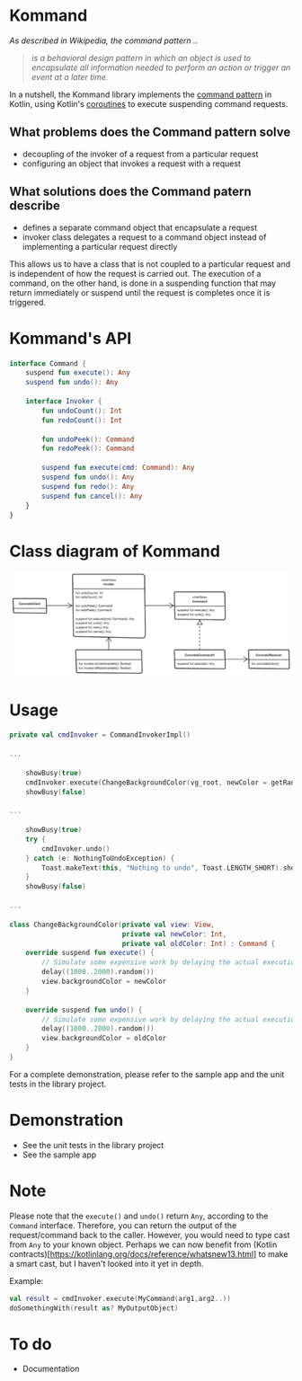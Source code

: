 # Kommand
_As described in Wikipedia, the command pattern .._
> _is a behavioral design pattern in which an object is used to encapsulate all information needed to perform an action or trigger an event at a later time._

In a nutshell, the Kommand library implements the [command pattern](https://en.wikipedia.org/wiki/Command_pattern) in Kotlin, using Kotlin's [coroutines](https://kotlinlang.org/docs/reference/coroutines.html) to execute suspending command requests.

## What problems does the Command pattern solve
- decoupling of the invoker of a request from a particular request
- configuring an object that invokes a request with a request

## What solutions does the Command patern describe
- defines a separate command object that encapsulate a request
- invoker class delegates a request to a command object instead of implementing a particular request directly

This allows us to have a class that is not coupled to a particular request and is independent of how the request is carried out. The execution of a command, on the other hand, is done in a suspending function that may return immediately or suspend until the request is completes once it is triggered.

# Kommand's API
```kotlin
interface Command {
    suspend fun execute(): Any
    suspend fun undo(): Any

    interface Invoker {
        fun undoCount(): Int
        fun redoCount(): Int

        fun undoPeek(): Command
        fun redoPeek(): Command

        suspend fun execute(cmd: Command): Any
        suspend fun undo(): Any
        suspend fun redo(): Any
        suspend fun cancel(): Any
    }
}
```

# Class diagram of Kommand
![Class diagram](https://github.com/mrmitew/Kommand/blob/master/design/class-diagram.png "Class diagram")

# Usage
```kotlin
private val cmdInvoker = CommandInvokerImpl()

...

    showBusy(true)
    cmdInvoker.execute(ChangeBackgroundColor(vg_root, newColor = getRandomColor(), oldColor = vg_root.backgroundColor))
    showBusy(false)
    
...

    showBusy(true)
    try {
        cmdInvoker.undo()
    } catch (e: NothingToUndoException) {
        Toast.makeText(this, "Nothing to undo", Toast.LENGTH_SHORT).show()
    }
    showBusy(false)
    
...

class ChangeBackgroundColor(private val view: View,
                            private val newColor: Int,
                            private val oldColor: Int) : Command {
    override suspend fun execute() {
        // Simulate some expensive work by delaying the actual execution of the command
        delay((1000..2000).random())
        view.backgroundColor = newColor
    }

    override suspend fun undo() {
        // Simulate some expensive work by delaying the actual execution of the command
        delay((1000..2000).random())
        view.backgroundColor = oldColor
    }
}
```
For a complete demonstration, please refer to the sample app and the unit tests in the library project.

# Demonstration
* See the unit tests in the library project
* See the sample app

# Note
Please note that the `execute()` and `undo()` return `Any`, according to the `Command` interface. Therefore, you can return the output of the request/command back to the caller. However, you would need to type cast from `Any` to your known object. Perhaps we can now benefit from (Kotlin contracts)[https://kotlinlang.org/docs/reference/whatsnew13.html] to make a smart cast, but I haven't looked into it yet in depth.

Example:
```kotlin
val result = cmdInvoker.execute(MyCommand(arg1,arg2..))
doSomethingWith(result as? MyOutputObject)
```

# To do
* Documentation
